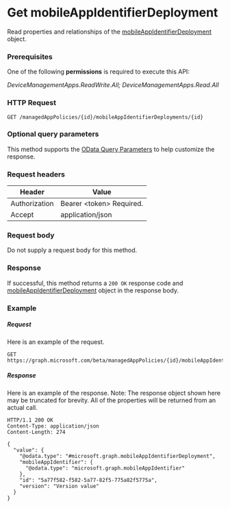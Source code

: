 ﻿# Get mobileAppIdentifierDeployment
Read properties and relationships of the [mobileAppIdentifierDeployment](../resources/intune_mam_mobileappidentifierdeployment.md) object.
### Prerequisites
One of the following **permissions** is required to execute this API:

*DeviceManagementApps.ReadWrite.All; DeviceManagementApps.Read.All*
### HTTP Request
<!-- {
  "blockType": "ignored"
}
-->
```http
GET /managedAppPolicies/{id}/mobileAppIdentifierDeployments/{id}
```

### Optional query parameters
This method supports the [OData Query Parameters](http://graph.microsoft.io/docs/overview/query_parameters) to help customize the response.
### Request headers
|Header|Value|
|---|---|
|Authorization|Bearer &lt;token&gt; Required.|
|Accept|application/json|

### Request body
Do not supply a request body for this method.

### Response
If successful, this method returns a `200 OK` response code and [mobileAppIdentifierDeployment](../resources/intune_mam_mobileappidentifierdeployment.md) object in the response body.

### Example
##### Request
Here is an example of the request.
```http
GET https://graph.microsoft.com/beta/managedAppPolicies/{id}/mobileAppIdentifierDeployments/{id}
```

##### Response
Here is an example of the response. Note: The response object shown here may be truncated for brevity. All of the properties will be returned from an actual call.
```http
HTTP/1.1 200 OK
Content-Type: application/json
Content-Length: 274

{
  "value": {
    "@odata.type": "#microsoft.graph.mobileAppIdentifierDeployment",
    "mobileAppIdentifier": {
      "@odata.type": "microsoft.graph.mobileAppIdentifier"
    },
    "id": "5a77f582-f582-5a77-82f5-775a82f5775a",
    "version": "Version value"
  }
}
```



